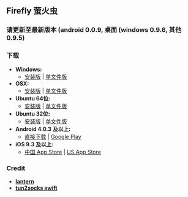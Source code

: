 ## Firefly 萤火虫

### 请更新至最新版本 (android 0.0.9, 桌面 (windows 0.9.6, 其他 0.9.5)

### 下载 
- **Windows:**            
  + [安装版](https://github.com/yinghuocho/download/blob/master/firefly_windows_386_install.exe?raw=true) | [单文件版](https://github.com/yinghuocho/download/blob/master/firefly_windows_386.exe?raw=true) 
- **OSX:**                
  + [安装版](https://github.com/yinghuocho/download/blob/master/firefly_darwin_amd64_install.dmg?raw=true) | [单文件版](https://github.com/yinghuocho/download/blob/master/firefly_darwin_amd64?raw=true)
- **Ubuntu 64位:**  
  + [安装版](https://github.com/yinghuocho/download/blob/master/firefly_linux_amd64_install.deb?raw=true) | [单文件版](https://github.com/yinghuocho/download/blob/master/firefly_linux_amd64?raw=true)
- **Ubuntu 32位:**
  + [安装版](https://github.com/yinghuocho/download/blob/master/firefly_linux_386_install.deb?raw=true) | [单文件版](https://github.com/yinghuocho/download/blob/master/firefly_linux_386?raw=true)
- **Android 4.0.3 及以上:**
  + [直接下载](https://github.com/yinghuocho/download/blob/master/firefly.apk?raw=true) | [Google Play](https://play.google.com/store/apps/details?id=org.gofirefly.android.vpn)
- **iOS 9.3 及以上:**
  + [中国 App Store](https://itunes.apple.com/cn/app/%E5%B0%BC%E9%A9%AC%E4%BB%A3%E7%90%86/id1260125306?mt=8) | [US App Store](https://itunes.apple.com/us/app/mudhorse-proxy/id1260125306)

### Credit
- [**lantern**](https://github.com/getlantern/lantern)
- [**tun2socks swift**](https://github.com/zhuhaow/tun2socks)
